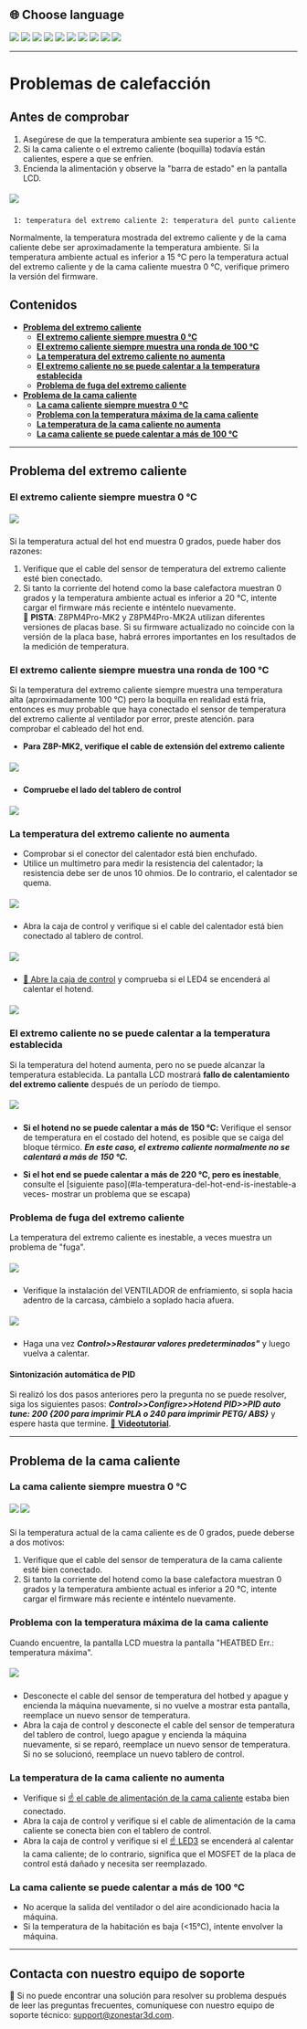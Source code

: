 ## <a id="choose-language">:globe_with_meridians: Choose language</a>
[![](../lanpic/EN.png)](https://github.com/ZONESTAR3D/Z8P/blob/main/Z8P_FAQ/Issue_heating/readme.md)
[![](../lanpic/ES.png)](https://github.com/ZONESTAR3D/Z8P/blob/main/Z8P_FAQ/Issue_heating/readme-es.md)
[![](../lanpic/PT.png)](https://github.com/ZONESTAR3D/Z8P/blob/main/Z8P_FAQ/Issue_heating/readme-pt.md)
[![](../lanpic/FR.png)](https://github.com/ZONESTAR3D/Z8P/blob/main/Z8P_FAQ/Issue_heating/readme-fr.md)
[![](../lanpic/DE.png)](https://github.com/ZONESTAR3D/Z8P/blob/main/Z8P_FAQ/Issue_heating/readme-de.md)
[![](../lanpic/IT.png)](https://github.com/ZONESTAR3D/Z8P/blob/main/Z8P_FAQ/Issue_heating/readme-it.md)
[![](../lanpic/RU.png)](https://github.com/ZONESTAR3D/Z8P/blob/main/Z8P_FAQ/Issue_heating/readme-ru.md)
[![](../lanpic/JP.png)](https://github.com/ZONESTAR3D/Z8P/blob/main/Z8P_FAQ/Issue_heating/readme-jp.md)
[![](../lanpic/KR.png)](https://github.com/ZONESTAR3D/Z8P/blob/main/Z8P_FAQ/Issue_heating/readme-kr.md)
[![](../lanpic/SA.png)](https://github.com/ZONESTAR3D/Z8P/blob/main/Z8P_FAQ/Issue_heating/readme-ar.md)

-----
# Problemas de calefacción
## Antes de comprobar
1. Asegúrese de que la temperatura ambiente sea superior a 15 ℃.
2. Si la cama caliente o el extremo caliente (boquilla) todavía están calientes, espere a que se enfríen.
3. Encienda la alimentación y observe la "barra de estado" en la pantalla LCD.
##### ![](./LCD_screen.jpg)
>
     1: temperatura del extremo caliente 2: temperatura del punto caliente
Normalmente, la temperatura mostrada del extremo caliente y de la cama caliente debe ser aproximadamente la temperatura ambiente.
Si la temperatura ambiente actual es inferior a 15 ℃ pero la temperatura actual del extremo caliente y de la cama caliente muestra 0 ℃, verifique primero la versión del firmware.

## Contenidos
- **[Problema del extremo caliente](#a)**
   - **[El extremo caliente siempre muestra 0 ℃](#a1)**
   - **[El extremo caliente siempre muestra una ronda de 100 ℃](#a2)**
   - **[La temperatura del extremo caliente no aumenta](#a3)**
   - **[El extremo caliente no se puede calentar a la temperatura establecida](#14)**
   - **[Problema de fuga del extremo caliente](#a5)**
- **[Problema de la cama caliente](#b)**
   - **[La cama caliente siempre muestra 0 ℃](#b1)**
   - **[Problema con la temperatura máxima de la cama caliente](#b2)**
   - **[La temperatura de la cama caliente no aumenta](#b3)**
   - **[La cama caliente se puede calentar a más de 100 ℃](#b4)**

-----
## <a id="a">Problema del extremo caliente</a>
### <a id="a1">El extremo caliente siempre muestra 0 ℃</a>
##### ![](hotend_min_temperature.jpg)
Si la temperatura actual del hot end muestra 0 grados, puede haber dos razones:
1. Verifique que el cable del sensor de temperatura del extremo caliente esté bien conectado.
2. Si tanto la corriente del hotend como la base calefactora muestran 0 grados y la temperatura ambiente actual es inferior a 20 ℃, intente cargar el firmware más reciente e inténtelo nuevamente.      
:pushpin: **PISTA**: Z8PM4Pro-MK2 y Z8PM4Pro-MK2A utilizan diferentes versiones de placas base. Si su firmware actualizado no coincide con la versión de la placa base, habrá errores importantes en los resultados de la medición de temperatura.

### <a id="a2">El extremo caliente siempre muestra una ronda de 100 ℃ </a>
Si la temperatura del extremo caliente siempre muestra una temperatura alta (aproximadamente 100 ℃) pero la boquilla en realidad está fría, entonces es muy probable que haya conectado el sensor de temperatura del extremo caliente al ventilador por error, preste atención. para comprobar el cableado del hot end.
- **Para Z8P-MK2, verifique el cable de extensión del extremo caliente**
##### ![](./Hotend_wiring.jpg)
- **Compruebe el lado del tablero de control**
##### ![](../pic/Z8P_wiring.png)

### <a id="a3">La temperatura del extremo caliente no aumenta </a>
- Comprobar si el conector del calentador está bien enchufado.
- Utilice un multímetro para medir la resistencia del calentador; la resistencia debe ser de unos 10 ohmios. De lo contrario, el calentador se quema.
##### ![](./measure.jpg)
- Abra la caja de control y verifique si el cable del calentador está bien conectado al tablero de control.
##### ![](./WireOfheater.jpg)
- [:link: Abre la caja de control](../How_to_open_the_control_box.jpg) y comprueba si el LED4 se encenderá al calentar el hotend.
##### <a id="led"> ![](LEDs.jpg) </a>

### <a id="a4">El extremo caliente no se puede calentar a la temperatura establecida </a>
Si la temperatura del hotend aumenta, pero no se puede alcanzar la temperatura establecida. La pantalla LCD mostrará **fallo de calentamiento del extremo caliente** después de un período de tiempo.
##### ![](./hotend_heating_fail.jpg)
- **Si el hotend no se puede calentar a más de 150 ℃:** Verifique el sensor de temperatura en el costado del hotend, es posible que se caiga del bloque térmico. ***En este caso, el extremo caliente normalmente no se calentará a más de 150 ℃.***
<!-- ![](sensorhotenddrop.jpg) -->
- **Si el hot end se puede calentar a más de 220 ℃, pero es inestable**, consulte el [siguiente paso](#la-temperatura-del-hot-end-is-inestable-a veces- mostrar un problema que se escapa)
### <a id="a5">Problema de fuga del extremo caliente </a>
La temperatura del extremo caliente es inestable, a veces muestra un problema de "fuga".
##### ![](./runaway.jpg)
   - Verifique la instalación del VENTILADOR de enfriamiento, si sopla hacia adentro de la carcasa, cámbielo a soplado hacia afuera.
##### ![](./coolingfan.jpg)
   - Haga una vez ***Control>>Restaurar valores predeterminados"*** y luego vuelva a calentar.
#### Sintonización automática de PID
Si realizó los dos pasos anteriores pero la pregunta no se puede resolver, siga los siguientes pasos: ***Control>>Configre>>Hotend PID>>PID auto tune: 200 {200 para imprimir PLA o 240 para imprimir PETG/ ABS}*** y espere hasta que termine. [:movie_camera: **Videotutorial**](./PID_Auto_Tune.gif).

-----
## <a id="b">Problema de la cama caliente </a>
### <a id="b1">La cama caliente siempre muestra 0 ℃ </a>
##### ![](hotbed_min_temperature.jpg) ![](./Hotbed_wiring.jpg)
Si la temperatura actual de la cama caliente es de 0 grados, puede deberse a dos motivos:
1. Verifique que el cable del sensor de temperatura de la cama caliente esté bien conectado.
2. Si tanto la corriente del hotend como la base calefactora muestran 0 grados y la temperatura ambiente actual es inferior a 20 ℃, intente cargar el firmware más reciente e inténtelo nuevamente.

### <a id="b2">Problema con la temperatura máxima de la cama caliente </a>
Cuando encuentre, la pantalla LCD muestra la pantalla "HEATBED Err.: temperatura máxima".
##### ![](./hotbed_max_temperature.jpg)
- Desconecte el cable del sensor de temperatura del hotbed y apague y encienda la máquina nuevamente, si no vuelve a mostrar esta pantalla, reemplace un nuevo sensor de temperatura.
- Abra la caja de control y desconecte el cable del sensor de temperatura del tablero de control, luego apague y encienda la máquina nuevamente, si se reparó, reemplace un nuevo sensor de temperatura. Si no se solucionó, reemplace un nuevo tablero de control.

### <a id="b3">La temperatura de la cama caliente no aumenta </a>
- Verifique si [:point_up: el cable de alimentación de la cama caliente](#b1) estaba bien conectado.
- Abra la caja de control y verifique si el cable de alimentación de la cama caliente se conecta bien con el tablero de control.
- Abra la caja de control y verifique si el [:point_up: LED3](#led) se encenderá al calentar la cama caliente; de lo contrario, significa que el MOSFET de la placa de control está dañado y necesita ser reemplazado.

### <a id="b4">La cama caliente se puede calentar a más de 100 ℃ </a>
- No acerque la salida del ventilador o del aire acondicionado hacia la máquina.
- Si la temperatura de la habitación es baja (<15℃), intente envolver la máquina.

--------
## Contacta con nuestro equipo de soporte
:email: Si no puede encontrar una solución para resolver su problema después de leer las preguntas frecuentes, comuníquese con nuestro equipo de soporte técnico: support@zonestar3d.com.